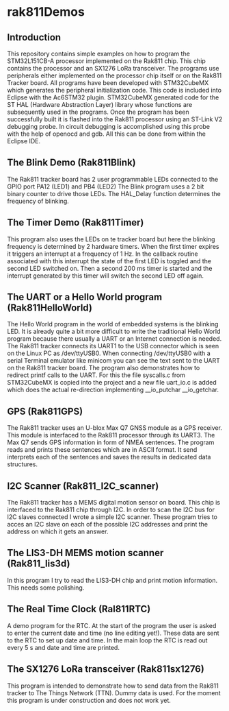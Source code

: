# rak811Demos
## Introduction
This repository contains simple examples on how to program the STM32L151CB-A processor implemented on the Rak811 chip. This chip 
contains the processor and an SX1276 LoRa transceiver.
The programs use peripherals either implemented on the processor chip itself or on the Rak811 Tracker board. All programs have been developed with STM32CubeMX which generates the peripheral initialization code. This code is included into Eclipse with the Ac6STM32 plugin. STM32CubeMX generated code for the ST HAL (Hardware Abstraction Layer) library whose functions are subsequently used in the programs. Once the program has been successfully built it is flashed into the Rak811 processor using an ST-Link V2 debugging probe. In circuit debugging is accomplished using this probe with the help of openocd and gdb. All this can be done from within the Eclipse IDE.
## The Blink Demo (Rak811Blink)
The Rak811 tracker board has 2 user programmable LEDs connected to the GPIO port PA12 (LED1) and PB4 (LED2) The Blink program uses a 2 bit binary counter to drive those LEDs. The HAL_Delay function determines the frequency of blinking.
## The Timer Demo (Rak811Timer)
This program also uses the LEDs on te tracker board but here the blinking frequency is determined by 2 hardware timers. When the first timer expires it triggers an interrupt at a frequency of 1 Hz. In the callback routine associated with this interrupt the state of the first LED is toggled and the second LED switched on. Then a second 200 ms timer is started and the interrupt generated by this timer will switch the second LED off again.
## The UART or a Hello World program (Rak811HelloWorld)
The Hello World program in the world of embedded systems is the blinking LED. It is already quite a bit more difficult to write the traditional Hello World program because there usually a UART or an Internet connection is needed. The Rak811 tracker connects its UART1 to the USB connector which is seen on the Linux PC as /dev/ttyUSB0. When connecting /dev/ttyUSB0  with a serial Terminal emulator like minicom you can see the text sent to the UART on the Rak811 tracker board. The program also demonstrates how to redirect printf calls to the UART. For this the file syscalls.c from STM32CubeMX is copied into the project and a new file uart_io.c is added which does the actual re-direction implementing \_\_io_putchar \_\_io_getchar.
## GPS (Rak811GPS)
The Rak811 tracker uses an U-blox Max Q7 GNSS module as a GPS receiver. This module is interfaced to the Rak811 processor through its UART3. The Max Q7 sends GPS information in form of NMEA sentences. The program reads and prints these sentences which are in ASCII format. It send interprets each of the sentences and saves the results in dedicated data structures.
## I2C Scanner (Rak811_I2C_scanner)
The Rak811 tracker has a MEMS digital motion sensor on board. This chip is interfaced to the Rak811 chip through I2C. In order to scan the I2C bus for I2C slaves connected I wrote a simple I2C scanner. These program tries to acces an I2C slave on each of the possible I2C addresses and print the address on which it gets an answer.
## The LIS3-DH MEMS motion scanner (Rak811_lis3d)
In this program I try to read the LIS3-DH chip and print motion information. This needs some polishing.
## The Real Time Clock (Ral811RTC)
A demo program for the RTC. At the start of the program the user is asked to enter the current date and time (no line editing yet!). These data are sent to the RTC to set up date and time. In the main loop the RTC is read out every 5 s and date and time are printed.
## The SX1276 LoRa transceiver (Rak811sx1276)
This program is intended to demonstrate how to send data from the Rak811 tracker to The Things Network (TTN). Dummy data is used.
For the moment this program is under construction and does not work yet.
